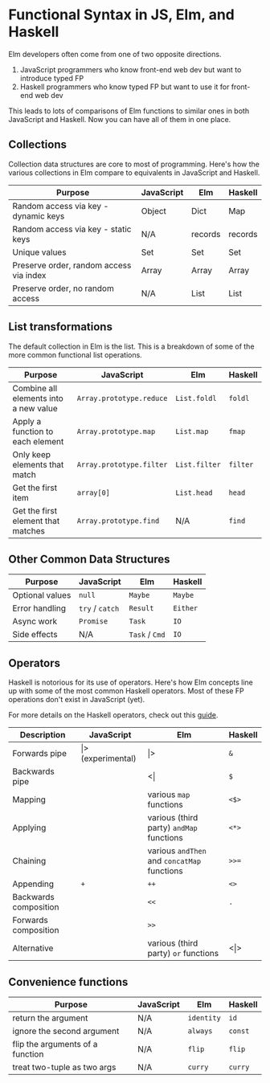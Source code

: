 # Functional Syntax in JS, Elm, and Haskell

Elm developers often come from one of two opposite directions.

1. JavaScript programmers who know front-end web dev but want to introduce typed FP
2. Haskell programmers who know typed FP but want to use it for front-end web dev

This leads to lots of comparisons of Elm functions to similar ones in both
JavaScript and Haskell. Now you can have all of them in one place.

## Collections

Collection data structures are core to most of programming. Here's how the
various collections in Elm compare to equivalents in JavaScript and Haskell.

| Purpose                                 | JavaScript | Elm     | Haskell |
|-----------------------------------------|------------|---------|---------|
| Random access via key - dynamic keys    | Object     | Dict    | Map     |
| Random access via key - static keys     | N/A        | records | records |
| Unique values                           | Set        | Set     | Set     |
| Preserve order, random access via index | Array      | Array   | Array   |
| Preserve order, no random access        | N/A        | List    | List    |

## List transformations

The default collection in Elm is the list. This is a breakdown of some of the
more common functional list operations.

| Purpose                               | JavaScript               | Elm           | Haskell  |
|---------------------------------------|--------------------------|---------------|----------|
| Combine all elements into a new value | `Array.prototype.reduce` | `List.foldl`  | `foldl`  |
| Apply a function to each element      | `Array.prototype.map`    | `List.map`    | `fmap`   |
| Only keep elements that match         | `Array.prototype.filter` | `List.filter` | `filter` |
| Get the first item                    | `array[0]`               | `List.head`   | `head`   |
| Get the first element that matches    | `Array.prototype.find`   | N/A           | `find`   |

## Other Common Data Structures

| Purpose         | JavaScript      | Elm            | Haskell  |
|-----------------|-----------------|----------------|----------|
| Optional values | `null`          | `Maybe`        | `Maybe`  |
| Error handling  | `try` / `catch` | `Result`       | `Either` |
| Async work      | `Promise`       | `Task`         | `IO`     |
| Side effects    | N/A             | `Task` / `Cmd` | `IO`     |

## Operators

Haskell is notorious for its use of operators. Here's how Elm concepts line up
with some of the most common Haskell operators. Most of these FP operations
don't exist in JavaScript (yet).

For more details on the Haskell operators, check out this [guide].

| Description           | JavaScript         | Elm                                         | Haskell |
|-----------------------|--------------------|---------------------------------------------|---------|
| Forwards pipe         | \|> (experimental) | \|>                                         | `&`     |
| Backwards pipe        |                    | <\|                                         | `$`     |
| Mapping               |                    | various `map` functions                     | `<$>`   |
| Applying              |                    | various (third party) `andMap` functions    | `<*>`   |
| Chaining              |                    | various `andThen` and `concatMap` functions | `>>=`   |
| Appending             | `+`                | `++`                                        | `<>`    |
| Backwards composition |                    | `<<`                                        | `.`     |
| Forwards composition  |                    | `>>`                                        |         |
| Alternative           |                    | various (third party) `or` functions        | <\|>    |

[guide]: https://haskell-lang.org/tutorial/operators

## Convenience functions

| Purpose                          | JavaScript | Elm        | Haskell |
|----------------------------------|------------|------------|---------|
| return the argument              | N/A        | `identity` | `id`    |
| ignore the second argument       | N/A        | `always`   | `const` |
| flip the arguments of a function | N/A        | `flip`     | `flip`  |
| treat two-tuple as two args      | N/A        | `curry`    | `curry` |
